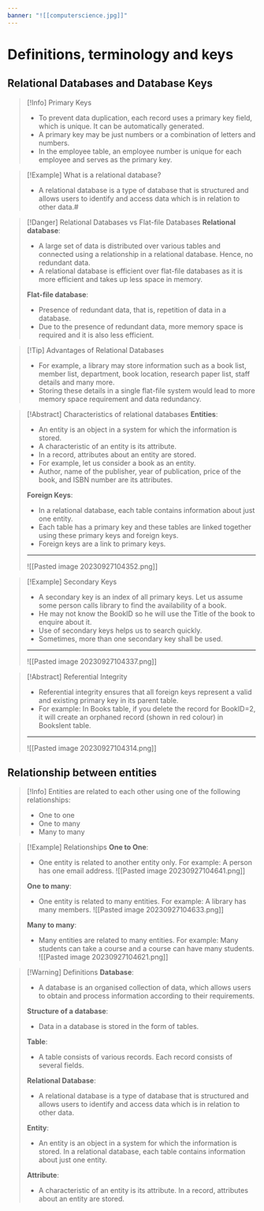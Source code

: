 ```yaml
---
banner: "![[computerscience.jpg]]"
---
```

# Definitions, terminology and keys

## Relational Databases and Database Keys

> [!Info] Primary Keys 
> - To prevent data duplication, each record uses a primary key field, which is unique. It can be automatically generated. 
> - A primary key may be just numbers or a combination of letters and numbers.
> - In the employee table, an employee number is unique for each employee and serves as the primary key.

> [!Example] What is a relational database?
> - A relational database is a type of database that is structured and allows users to identify and access data which is in relation to other data.#

> [!Danger] Relational Databases vs Flat-file Databases 
> **Relational database**: 
> - A large set of data is distributed over various tables and connected using a relationship in a relational database. Hence, no redundant data. 
> - A relational database is efficient over flat-file databases as it is more efficient and takes up less space in memory.
> 
> **Flat-file database**:
> - Presence of redundant data, that is, repetition of data in a database.
> - Due to the presence of redundant data, more memory space is required and it is also less efficient.

> [!Tip] Advantages of Relational Databases 
> - For example, a library may store information such as a book list, member list, department, book location, research paper list, staff details and many more. 
> - Storing these details in a single flat-file system would lead to more memory space requirement and data redundancy.

> [!Abstract] Characteristics of relational databases 
> **Entities**:
> - An entity is an object in a system for which the information is stored. 
> - A characteristic of an entity is its attribute.
> - In a record, attributes about an entity are stored.
> - For example, let us consider a book as an entity.
> - Author, name of the publisher, year of publication, price of the book, and ISBN number are its attributes.
>
>**Foreign Keys**:
> - In a relational database, each table contains information about just one entity.
> - Each table has a primary key and these tables are linked together using these primary keys and foreign keys.
> - Foreign keys are a link to primary keys. 
> ---
>  ![[Pasted image 20230927104352.png]]

> [!Example] Secondary Keys 
> - A secondary key is an index of all primary keys. Let us assume some person calls library to find the availability of a book.
> - He may not know the BookID so he will use the Title of the book to enquire about it.
> - Use of secondary keys helps us to search quickly.
> - Sometimes, more than one secondary key shall be used.
> ---
> ![[Pasted image 20230927104337.png]]

> [!Abstract] Referential Integrity 
> - Referential integrity ensures that all foreign keys represent a valid and existing primary key in its parent table.
> - For example: In Books table, if you delete the record for BookID=2, it will create an orphaned record (shown in red colour) in Bookslent table.
> ---
>  ![[Pasted image 20230927104314.png]]

## Relationship between entities 

> [!Info] 
> Entities are related to each other using one of the following relationships:
> - One to one 
> - One to many
> - Many to many

> [!Example] Relationships 
> **One to One**: 
> - One entity is related to another entity only. For example: A person has one email address.
> ![[Pasted image 20230927104641.png]]
>   
> **One to many**:
> - One entity is related to many entities. For example: A library has many members.
> ![[Pasted image 20230927104633.png]]
>   
> **Many to many**:
> - Many entities are related to many entities. For example: Many students can take a course and a course can have many students.
> ![[Pasted image 20230927104621.png]]

> [!Warning] Definitions
> **Database**:
> - A database is an organised collection of data, which allows users to obtain and process information according to their requirements.
> 
> **Structure of a database**:
> - Data in a database is stored in the form of tables.
> 
> **Table**:
> - A table consists of various records. Each record consists of several fields.
> 
> **Relational Database**:
> - A relational database is a type of database that is structured and allows users to identify and access data which is in relation to other data.
> 
> **Entity**:
> - An entity is an object in a system for which the information is stored. In a relational database, each table contains information about just one entity.
> 
> **Attribute**:
> - A characteristic of an entity is its attribute. In a record, attributes about an entity are stored.
